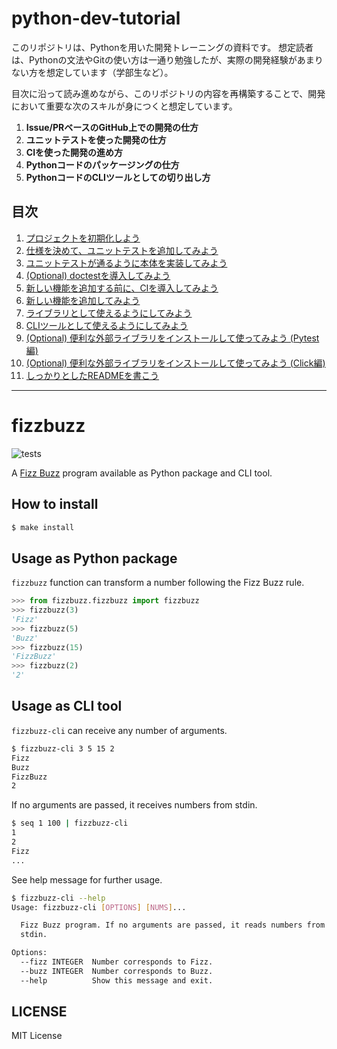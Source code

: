 # python-dev-tutorial

このリポジトリは、Pythonを用いた開発トレーニングの資料です。
想定読者は、Pythonの文法やGitの使い方は一通り勉強したが、実際の開発経験があまりない方を想定しています（学部生など）。

目次に沿って読み進めながら、このリポジトリの内容を再構築することで、開発において重要な次のスキルが身につくと想定しています。

1. **Issue/PRベースのGitHub上での開発の仕方**
2. **ユニットテストを使った開発の仕方**
3. **CIを使った開発の進め方**
4. **Pythonコードのパッケージングの仕方**
5. **PythonコードのCLIツールとしての切り出し方**

## 目次

1. [プロジェクトを初期化しよう](https://github.com/sotetsuk/python-dev-tutorial/issues/1)
2. [仕様を決めて、ユニットテストを追加してみよう](https://github.com/sotetsuk/python-dev-tutorial/issues/3)
3. [ユニットテストが通るように本体を実装してみよう](https://github.com/sotetsuk/python-dev-tutorial/issues/5)
4. [(Optional) doctestを導入してみよう](https://github.com/sotetsuk/python-dev-tutorial/issues/7)
5. [新しい機能を追加する前に、CIを導入してみよう](https://github.com/sotetsuk/python-dev-tutorial/issues/9)
6. [新しい機能を追加してみよう](https://github.com/sotetsuk/python-dev-tutorial/issues/11)
7. [ライブラリとして使えるようにしてみよう](https://github.com/sotetsuk/python-dev-tutorial/issues/13)
8. [CLIツールとして使えるようにしてみよう](https://github.com/sotetsuk/python-dev-tutorial/issues/15)
9. [(Optional) 便利な外部ライブラリをインストールして使ってみよう (Pytest編)](https://github.com/sotetsuk/python-dev-tutorial/issues/17)
10. [(Optional) 便利な外部ライブラリをインストールして使ってみよう (Click編)](https://github.com/sotetsuk/python-dev-tutorial/issues/19)
11. [しっかりとしたREADMEを書こう](https://github.com/sotetsuk/python-dev-tutorial/issues/22)

---

# fizzbuzz

![tests](https://github.com/sotetsuk/python-dev-tutorial/workflows/tests/badge.svg)

A [Fizz Buzz](https://ja.wikipedia.org/wiki/Fizz_Buzz) program available as Python package and CLI tool.

## How to install

```sh
$ make install
```

## Usage as Python package

`fizzbuzz` function can transform a number following the Fizz Buzz rule.

```py
>>> from fizzbuzz.fizzbuzz import fizzbuzz
>>> fizzbuzz(3)
'Fizz'
>>> fizzbuzz(5)
'Buzz'
>>> fizzbuzz(15)
'FizzBuzz'
>>> fizzbuzz(2)
'2'
```

## Usage as CLI tool

`fizzbuzz-cli` can receive any number of arguments.

```sh
$ fizzbuzz-cli 3 5 15 2
Fizz
Buzz
FizzBuzz
2
```

If no arguments are passed, it receives numbers from stdin.

```sh
$ seq 1 100 | fizzbuzz-cli
1
2
Fizz
...
```

See help message for further usage.

```sh
$ fizzbuzz-cli --help
Usage: fizzbuzz-cli [OPTIONS] [NUMS]...

  Fizz Buzz program. If no arguments are passed, it reads numbers from
  stdin.

Options:
  --fizz INTEGER  Number corresponds to Fizz.
  --buzz INTEGER  Number corresponds to Buzz.
  --help          Show this message and exit.
```

## LICENSE
MIT License

